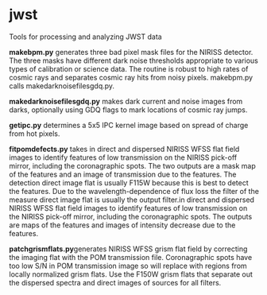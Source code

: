 # jwst
Tools for processing and analyzing JWST data

<b>makebpm.py</b> generates three bad pixel mask files for the NIRISS detector. 
The three masks have different dark noise thresholds appropriate to various types of calibration or science data.
The routine is robust to high rates of cosmic rays and separates cosmic ray hits from noisy pixels. makebpm.py calls makedarknoisefilesgdq.py.

<b>makedarknoisefilesgdq.py</b> makes dark current and noise images from darks, optionally using GDQ flags to mark locations of cosmic ray jumps.

<b>getipc.py</b> determines a 5x5 IPC kernel image based on spread of charge from hot pixels.

<b>fitpomdefects.py</b> takes in direct and dispersed NIRISS WFSS flat field images to identify features of low transmission on the NIRISS pick-off mirror, including the coronagraphic spots. The two outputs are a mask map of the features and an image of transmission due to the features. The detection direct image flat is usually F115W because this is best to detect the features. Due to the wavelength-dependence of flux loss the filter of the measure direct image flat is usually the output filter.in direct and dispersed NIRISS WFSS flat field images to identify features of low transmission on the NIRISS pick-off mirror, including the coronagraphic spots. The outputs are maps of the features and images of intensity decrease due to the features. 

<b>patchgrismflats.py</b>generates NIRISS WFSS grism flat field by correcting the imaging flat with the POM transmission file.
Coronagraphic spots have too low S/N in POM transmission image so will replace with regions from locally normalized grism flats. Use the F150W grism flats that separate out the dispersed spectra and direct images of sources for all filters.
